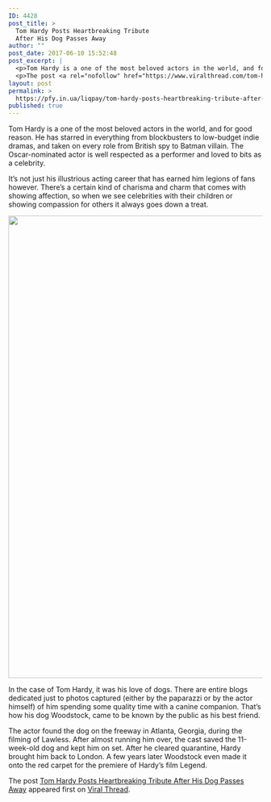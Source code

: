 ```yaml
---
ID: 4428
post_title: >
  Tom Hardy Posts Heartbreaking Tribute
  After His Dog Passes Away
author: ""
post_date: 2017-06-10 15:52:48
post_excerpt: |
  <p>Tom Hardy is a one of the most beloved actors in the world, and for good reason. He has starred in everything from blockbusters to low-budget indie dramas, and taken on every role from British spy to Batman villain. The Oscar-nominated actor is well respected as a performer and loved to bits as a celebrity. It&#8217;s [&#8230;]</p>
  <p>The post <a rel="nofollow" href="https://www.viralthread.com/tom-hardy-posts-heartbreaking-tribute-after-his-dog-passes-away/">Tom Hardy Posts Heartbreaking Tribute After His Dog Passes Away</a> appeared first on <a rel="nofollow" href="https://www.viralthread.com">Viral Thread</a>.</p>
layout: post
permalink: >
  https://pfy.in.ua/liqpay/tom-hardy-posts-heartbreaking-tribute-after-his-dog-passes-away/
published: true
---
```

<p>Tom Hardy is a one of the most beloved actors in the world, and for good reason. He has starred in everything from blockbusters to low-budget indie dramas, and taken on every role from British spy to Batman villain. The Oscar-nominated actor is well respected as a performer and loved to bits as a celebrity.</p>
<p>It&#8217;s not just his illustrious acting career that has earned him legions of fans however. There&#8217;s a certain kind of charisma and charm that comes with showing affection, so when we see celebrities with their children or showing compassion for others it always goes down a treat.</p>
<p><img class="aligncenter wp-image-269539 " src="http://www.viralthread.com/wp-content/uploads/2017/06/hardy1-e1497020089700.jpg" alt="" width="588" height="917" srcset="https://www.viralthread.com/wp-content/uploads/2017/06/hardy1-e1497020089700.jpg 633w, https://www.viralthread.com/wp-content/uploads/2017/06/hardy1-e1497020089700-237x370.jpg 237w, https://www.viralthread.com/wp-content/uploads/2017/06/hardy1-e1497020089700-500x780.jpg 500w" sizes="(max-width: 588px) 100vw, 588px" /></p>
<p>In the case of Tom Hardy, it was his love of dogs. There are entire blogs dedicated just to photos captured (either by the paparazzi or by the actor himself) of him spending some quality time with a canine companion. That&#8217;s how his dog Woodstock, came to be known by the public as his best friend.</p>
<p>The actor found the dog on the freeway in Atlanta, Georgia, during the filming of Lawless. After almost running him over, the cast saved the 11-week-old dog and kept him on set. After he cleared quarantine, Hardy brought him back to London. A few years later Woodstock even made it onto the red carpet for the premiere of Hardy&#8217;s film Legend. </p>
<p>The post <a rel="nofollow" href="https://www.viralthread.com/tom-hardy-posts-heartbreaking-tribute-after-his-dog-passes-away/">Tom Hardy Posts Heartbreaking Tribute After His Dog Passes Away</a> appeared first on <a rel="nofollow" href="https://www.viralthread.com">Viral Thread</a>.</p>